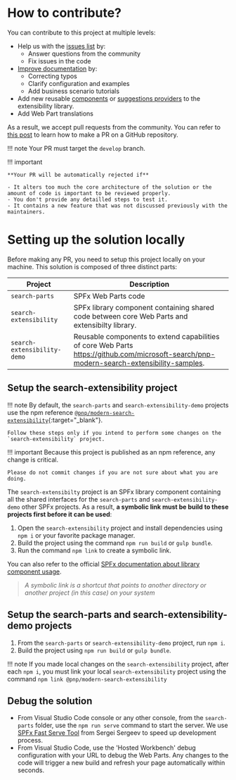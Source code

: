 # How to contribute?

You can contribute to this project at multiple levels:

- Help us with the [issues list](https://github.com/microsoft-search/pnp-modern-search/issues) by:
    - Answer questions from the community
    - Fix issues in the code
- [Improve documentation](./build-the-doc.md) by:
    - Correcting typos
    - Clarify configuration and examples
    - Add business scenario tutorials
- Add new reusable [components](./extensibility/custom_web_component.md) or [suggestions providers](./extensibility/custom_suggestions_provider.md) to the extensibility library.
- Add Web Part translations

As a result, we accept pull requests from the community. You can refer to [this post](https://pnp.github.io/script-samples/contributing/submitting-pull-requests.html) to learn how to make a PR on a GitHub repository.

!!! note
    Your PR must target the `develop` branch.

!!! important
    
    **Your PR will be automatically rejected if**

    - It alters too much the core architecture of the solution or the amount of code is important to be reviewed properly.
    - You don't provide any detailled steps to test it.
    - It contains a new feature that was not discussed previously with the maintainers.

# Setting up the solution locally 

Before making any PR, you need to setup this project locally on your machine. This solution is composed of three distinct parts:

| Project | Description
| --------| ----------
| `search-parts` | SPFx Web Parts code
| `search-extensibility` | SPFx library component containing shared code between core Web Parts and extensibilty library.
| `search-extensibility-demo`  | Reusable components to extend capabilities of core Web Parts https://github.com/microsoft-search/pnp-modern-search-extensibility-samples.

## Setup the **search-extensibility** project

!!! note
    By default, the `search-parts` and `search-extensibility-demo` projects use the npm reference [`@pnp/modern-search-extensibility`](https://www.npmjs.com/package/@pnp/modern-search-extensibility){:target="_blank"}.
    
    Follow these steps only if you intend to perform some changes on the `search-extensibility` project.

!!! important
    Because this project is published as an npm reference, any change is critical.
    
    Please do not commit changes if you are not sure about what you are doing.

The `search-extensibilty` project is an SPFx library component containing all the shared interfaces for the `search-parts` and `search-extensibility-demo` other SPFx projects. As a result, **a symbolic link must be build to these projects first before it can be used**:

1. Open the `search-extensibility` project and install dependencies using `npm i` or your favorite package manager.
2. Build the project using the command `npm run build` or `gulp bundle`.
3. Run the command `npm link` to create a symbolic link.

You can also refer to the official [SPFx documentation about library component usage](https://docs.microsoft.com/en-us/sharepoint/dev/spfx/library-component-tutorial).

> _A symbolic link is a shortcut that points to another directory or another project (in this case) on your system_

## Setup the **search-parts** and **search-extensibility-demo** projects

1. From the `search-parts` or `search-extensibility-demo` project, run `npm i`.
2. Build the project using `npm run build` or `gulp bundle`.

!!! note
    If you made local changes on the `search-extensibility` project, after each `npm i`, you must link your local `search-extensibility` project using the command `npm link @pnp/modern-search-extensibility`

## Debug the solution

- From Visual Studio Code console or any other console, from the `search-parts` folder, use the `npm run serve` command to start the server. We use [SPFx Fast Serve Tool](https://github.com/s-KaiNet/spfx-fast-serve) from Sergei Sergeev to speed up development process.
- From Visual Studio Code, use the 'Hosted Workbench' debug configuration with your URL to debug the Web Parts. Any changes to the code will trigger a new build and refresh your page automatically within seconds.

